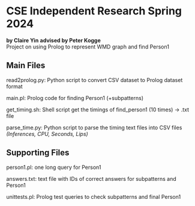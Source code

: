 # CSE Independent Research Spring 2024 
**by Claire Yin** 
**advised by Peter Kogge**  
Project on using Prolog to represent WMD graph and find Person1

## Main Files
read2prolog.py: Python script to convert CSV dataset to Prolog dataset format  

main.pl: Prolog code for finding Person1 (+subpatterns)  

get_timing.sh: Shell script get the timings of find_person1 (10 times) -> .txt file 

parse_time.py: Python script to parse the timing text files into CSV files  
*(Inferences, CPU, Seconds, Lips)*

## Supporting Files
person1.pl: one long query for Person1  

answers.txt: text file with IDs of correct answers for subpatterns and Person1 
 
 unittests.pl: Prolog test queries to check subpatterns and final Person1

